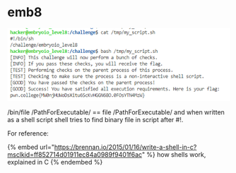 # emb8

![meaning, either you execute shell script or /bin/sh /challenge/embryoio\_level8](<../../.gitbook/assets/image (216) (1) (1).png>)

/bin/file /PathForExecutable/ == file /PathForExecutable/ and when written as a shell script shell tries to find binary file in script after #!.



For reference:

{% embed url="https://brennan.io/2015/01/16/write-a-shell-in-c?msclkid=ff852714d01911ec84a0989f9401f6ac" %}
how shells work, explained in C
{% endembed %}

